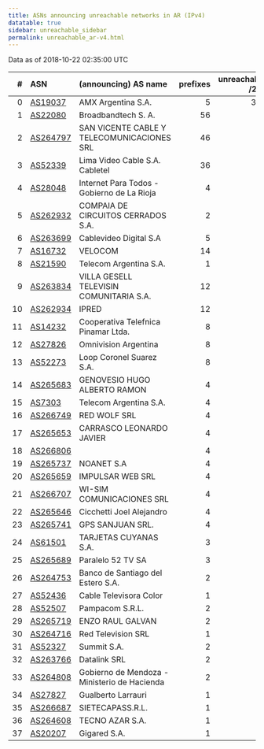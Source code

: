 ```yaml
---
title: ASNs announcing unreachable networks in AR (IPv4)
datatable: true
sidebar: unreachable_sidebar
permalink: unreachable_ar-v4.html
---
```


Data as of 2018-10-22 02:35:00 UTC


<div class="datatable-begin"></div>

|   # | ASN                                      | (announcing) AS name                         |   prefixes |   unreachable /24s |
|----:|:-----------------------------------------|:---------------------------------------------|-----------:|-------------------:|
|   0 | [AS19037](unreachable_AS19037-v4.html)   | AMX Argentina S.A.                           |          5 |                352 |
|   1 | [AS22080](unreachable_AS22080-v4.html)   | Broadbandtech S. A.                          |         56 |                 70 |
|   2 | [AS264797](unreachable_AS264797-v4.html) | SAN VICENTE CABLE Y TELECOMUNICACIONES SRL   |         46 |                 46 |
|   3 | [AS52339](unreachable_AS52339-v4.html)   | Lima Video Cable S.A. Cabletel               |         36 |                 36 |
|   4 | [AS28048](unreachable_AS28048-v4.html)   | Internet Para Todos - Gobierno de La Rioja   |          4 |                 32 |
|   5 | [AS262932](unreachable_AS262932-v4.html) | COMPAIA DE CIRCUITOS CERRADOS S.A.           |          2 |                 24 |
|   6 | [AS263699](unreachable_AS263699-v4.html) | Cablevideo Digital S.A                       |          5 |                 18 |
|   7 | [AS16732](unreachable_AS16732-v4.html)   | VELOCOM                                      |         14 |                 17 |
|   8 | [AS21590](unreachable_AS21590-v4.html)   | Telecom Argentina S.A.                       |          1 |                 16 |
|   9 | [AS263834](unreachable_AS263834-v4.html) | VILLA GESELL TELEVISIN COMUNITARIA S.A.      |         12 |                 12 |
|  10 | [AS262934](unreachable_AS262934-v4.html) | IPRED                                        |         12 |                 12 |
|  11 | [AS14232](unreachable_AS14232-v4.html)   | Cooperativa Telefnica Pinamar Ltda.          |          8 |                  8 |
|  12 | [AS27826](unreachable_AS27826-v4.html)   | Omnivision Argentina                         |          8 |                  8 |
|  13 | [AS52273](unreachable_AS52273-v4.html)   | Loop Coronel Suarez S.A.                     |          8 |                  8 |
|  14 | [AS265683](unreachable_AS265683-v4.html) | GENOVESIO HUGO ALBERTO RAMON                 |          4 |                  6 |
|  15 | [AS7303](unreachable_AS7303-v4.html)     | Telecom Argentina S.A.                       |          4 |                  4 |
|  16 | [AS266749](unreachable_AS266749-v4.html) | RED WOLF SRL                                 |          4 |                  4 |
|  17 | [AS265653](unreachable_AS265653-v4.html) | CARRASCO LEONARDO JAVIER                     |          4 |                  4 |
|  18 | [AS266806](unreachable_AS266806-v4.html) |                                              |          4 |                  4 |
|  19 | [AS265737](unreachable_AS265737-v4.html) | NOANET S.A                                   |          4 |                  4 |
|  20 | [AS265659](unreachable_AS265659-v4.html) | IMPULSAR WEB SRL                             |          4 |                  4 |
|  21 | [AS266707](unreachable_AS266707-v4.html) | WI-SIM COMUNICACIONES SRL                    |          4 |                  4 |
|  22 | [AS265646](unreachable_AS265646-v4.html) | Cicchetti Joel Alejandro                     |          4 |                  4 |
|  23 | [AS265741](unreachable_AS265741-v4.html) | GPS SANJUAN SRL.                             |          4 |                  4 |
|  24 | [AS61501](unreachable_AS61501-v4.html)   | TARJETAS CUYANAS S.A.                        |          3 |                  3 |
|  25 | [AS265689](unreachable_AS265689-v4.html) | Paralelo 52 TV SA                            |          3 |                  3 |
|  26 | [AS264753](unreachable_AS264753-v4.html) | Banco de Santiago del Estero S.A.            |          2 |                  2 |
|  27 | [AS52436](unreachable_AS52436-v4.html)   | Cable Televisora Color                       |          1 |                  2 |
|  28 | [AS52507](unreachable_AS52507-v4.html)   | Pampacom S.R.L.                              |          2 |                  2 |
|  29 | [AS265719](unreachable_AS265719-v4.html) | ENZO RAUL GALVAN                             |          2 |                  2 |
|  30 | [AS264716](unreachable_AS264716-v4.html) | Red Television SRL                           |          1 |                  2 |
|  31 | [AS52327](unreachable_AS52327-v4.html)   | Summit S.A.                                  |          2 |                  2 |
|  32 | [AS263766](unreachable_AS263766-v4.html) | Datalink SRL                                 |          2 |                  2 |
|  33 | [AS264808](unreachable_AS264808-v4.html) | Gobierno de Mendoza - Ministerio de Hacienda |          2 |                  2 |
|  34 | [AS27827](unreachable_AS27827-v4.html)   | Gualberto Larrauri                           |          1 |                  1 |
|  35 | [AS266687](unreachable_AS266687-v4.html) | SIETECAPASS.R.L.                             |          1 |                  1 |
|  36 | [AS264608](unreachable_AS264608-v4.html) | TECNO AZAR S.A.                              |          1 |                  1 |
|  37 | [AS20207](unreachable_AS20207-v4.html)   | Gigared S.A.                                 |          1 |                  1 |

<div class="datatable-end"></div>